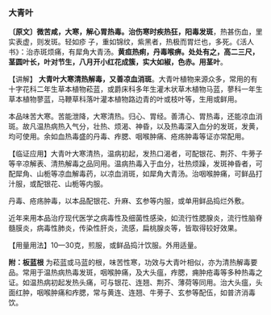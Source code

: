 ### 大青叶

**〔原文〕微苦咸，大寒，解心胃热毒。治伤寒时疾热狂，阳毒发斑**，热甚伤血，里实表虚，则发斑。轻如疹
子，重如锦纹，紫黑者，热极而胃烂也，多死。《活人书》：治赤斑烦痛，有犀角大青汤。**黄疸热痢，丹毒喉痹。处处有之，高二三尺，茎圆叶长，叶对节生，八月开小红花成簇，实大如椒，色赤。用茎叶**。

【讲解】 **大青叶大寒清热解毒，又善凉血消斑**。大青叶植物来源众多，常用的有十字花科二年生草本植物菘蓝，或爵床科多年生灌木状草木植物马蓝，蓼科一年生草本植物蓼蓝，马鞭草科落叶灌本植物路边青的叶或枝叶等，生用或鲜用。

本品味苦大寒。苦能泄降，大寒清热。归心、胃经。善清心、胃热毒，还能凉血消斑。故凡温热病热入气分，壮热、烦渴、神昏，以及热毒深入血分的发斑，发黄，均可使用。余如血热毒盛的丹毒、痄腮、咽喉肿痛、疮疡肿毒等证亦常配用。

【临证应用】大青叶大寒清热，温病初起，发热口渴者，可配银花、荆芥、牛蒡子等辛凉解表、清热解毒之品同用。温病热毒入于血分，壮热烦躁，发斑神昏者，可配犀角、山栀等凉血解毒药，以凉血消斑，如犀角大青汤。治咽喉肿痛，可鲜品打汁服，或配银花、山栀等内服。

丹毒、疮疡肿毒，以本品配银花、升麻、玄参等内服，或单用鲜品捣烂外敷。

近年来用本品治疗现代医学之病毒性及细菌性感染，如流行性腮腺炎，流行性脑脊髓膜炎，病毒性肺炎，传染性肝炎，流感，扁桃腺炎等，皆取得较好效果。

【用量用法】10—30克，煎服，或鲜品捣汁饮服。外用适量。

**附：板蓝根**      为菘蓝或马蓝的根，味苦性寒，功效与大青叶相似，亦为清热解毒要品。常用于温热病热毒发斑，咽喉肿痛，及大头瘟，痄腮，痈肿疮毒等多种热毒之证。如温热病初起发热头痛，可与银花、连翘、荆芥、薄荷等同用。治大头瘟，头面红肿，咽喉肿痛和痄腮，常与黄连、连翘、牛蒡子、玄参等配伍，如普济消毒饮。
